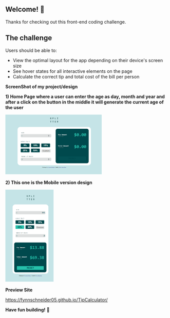 ## Welcome! 👋

Thanks for checking out this front-end coding challenge.


## The challenge

Users should be able to:

- View the optimal layout for the app depending on their device's screen size
- See hover states for all interactive elements on the page
- Calculate the correct tip and total cost of the bill per person

**ScreenShot of my project/design**

**1) Home Page where a user can enter the age as day, month and year and after a click on the button in the middle it will generate the current age of the user**

<img src="./images/ScreenshotDesktop.png" width="300"/>

**2) This one is the Mobile version design**

<img src="./images/ScreenshotMobile.png" width="150"/>

**Preview Site**

https://fynnschneider05.github.io/TipCalculator/

**Have fun building!** 🚀